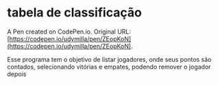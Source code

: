 # tabela de classificação

A Pen created on CodePen.io. Original URL: [https://codepen.io/udymilla/pen/ZEopKoN](https://codepen.io/udymilla/pen/ZEopKoN).

Esse programa tem o objetivo de listar jogadores, onde seus pontos são contados, selecionando vitórias e empates, podendo remover o jogador depois